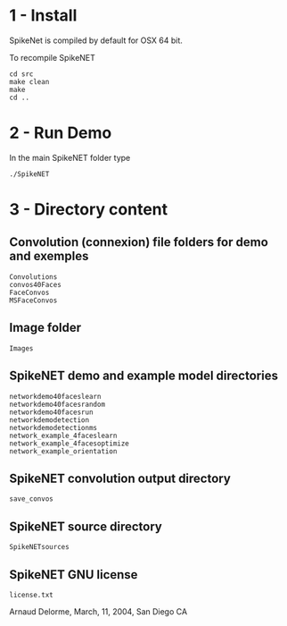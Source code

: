 1 - Install
=====

SpikeNet is compiled by default for OSX 64 bit.

To recompile SpikeNET

	cd src
	make clean
	make
	cd ..

2 - Run Demo
=====

In the main SpikeNET folder type

	./SpikeNET


3 - Directory content
=====

Convolution (connexion) file folders for demo and exemples
----------------------------------------------------------
	Convolutions
	convos40Faces
	FaceConvos
	MSFaceConvos

Image folder
------------
	Images

SpikeNET demo and example model directories
-------------------------------------------
	networkdemo40faceslearn
	networkdemo40facesrandom
	networkdemo40facesrun
	networkdemodetection
	networkdemodetectionms
	network_example_4faceslearn
	network_example_4facesoptimize
	network_example_orientation


SpikeNET convolution output directory
-------------------------------------
	save_convos

SpikeNET source directory
-------------------------
	SpikeNETsources

SpikeNET GNU license
--------------------
	license.txt



Arnaud Delorme, March, 11, 2004, San Diego CA
